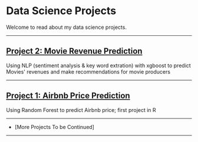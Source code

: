# Data Science Projects
Welcome to read about my data science projects.

---


## [Project 2: Movie Revenue Prediction](/MovieProject)
Using NLP (sentiment analysis & key word extration) with xgboost to predict Movies' revenues and make recommendations for movie producers

---

## [Project 1: Airbnb Price Prediction](/http://rpubs.com/YTCAT/444778/)
Using Random Forest to predict Airbnb price; first project in R

---

- [More Projects To be Continued]

---
